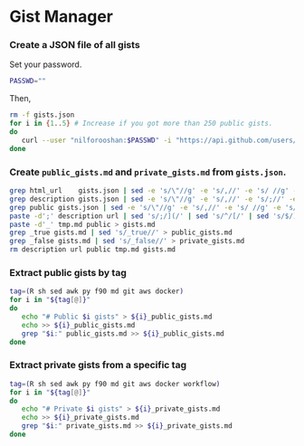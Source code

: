 # Gist Manager

### Create a JSON file of all gists

Set your password.

```sh
PASSWD=""
```

Then,

```sh
rm -f gists.json
for i in {1..5} # Increase if you got more than 250 public gists.
do
   curl --user "nilforooshan:$PASSWD" -i "https://api.github.com/users/nilforooshan/gists?&page=$i&per_page=50" >> gists.json
done
```

### Create `public_gists.md` and `private_gists.md` from `gists.json`.

```sh
grep html_url    gists.json | sed -e 's/\"//g' -e 's/,//' -e 's/ //g' -e 's/html_url://' | grep -v nilforooshan > url
grep description gists.json | sed -e 's/\"//g' -e 's/,//' -e 's/;//' -e 's/    description: //' > description
grep public gists.json | sed -e 's/\"//g' -e 's/,//' -e 's/ //g' -e 's/public://' > public
paste -d';' description url | sed 's/;/](/' | sed 's/^/[/' | sed 's/$/)/' > tmp.md
paste -d'_' tmp.md public > gists.md
grep _true gists.md | sed 's/_true//' > public_gists.md
grep _false gists.md | sed 's/_false//' > private_gists.md
rm description url public tmp.md gists.md
```

### Extract public gists by tag

```sh
tag=(R sh sed awk py f90 md git aws docker)
for i in "${tag[@]}"
do
   echo "# Public $i gists" > ${i}_public_gists.md
   echo >> ${i}_public_gists.md
   grep "$i:" public_gists.md >> ${i}_public_gists.md
done
```

### Extract private gists from a specific tag

```sh
tag=(R sh sed awk py f90 md git aws docker workflow)
for i in "${tag[@]}"
do
   echo "# Private $i gists" > ${i}_private_gists.md
   echo >> ${i}_private_gists.md
   grep "$i:" private_gists.md >> ${i}_private_gists.md
done
```
